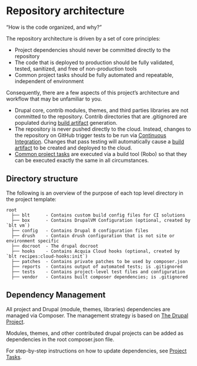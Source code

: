 # Repository architecture

“How is the code organized, and why?”

The repository architecture is driven by a set of core principles:

* Project dependencies should never be committed directly to the repository
* The code that is deployed to production should be fully validated, tested, sanitized, and free of non-production tools
* Common project tasks should be fully automated and repeatable, independent of environment

Consequently, there are a few aspects of this project’s architecture and workflow that may be unfamiliar to you.

* Drupal core, contrib modules, themes, and third parties libraries are not committed to the repository. Contrib directories that are .gitignored are populated during [build artifact](deploy.md) generation.
* The repository is never pushed directly to the cloud. Instead, changes to the repository on GitHub trigger tests to be run via [Continuous Integration](ci.md). Changes that pass testing will automatically cause a [build artifact](deploy.md) to be created and deployed to the cloud.
* [Common project tasks](project-tasks.md) are executed via a build tool (Robo) so that they can be executed exactly the same in all circumstances.

## Directory structure

The following is an overview of the purpose of each top level directory in the project template:

    root
      ├── blt      - Contains custom build config files for CI solutions
      ├── box      - Contains DrupalVM Configuration (optional, created by `blt vm`)
      ├── config   - Contains Drupal 8 configuration files
      ├── drush    - Contain drush configuration that is not site or environment specific
      ├── docroot  - The drupal docroot
      ├── hooks    - Contains Acquia Cloud hooks (optional, created by `blt recipes:cloud-hooks:init`)
      ├── patches  - Contains private patches to be used by composer.json
      ├── reports  - Contains output of automated tests; is .gitignored
      ├── tests    - Contains project-level test files and configuration
      ├── vendor   - Contains built composer dependencies; is .gitignored

## Dependency Management

All project and Drupal (module, themes, libraries) dependencies are managed via Composer. The management strategy is based on [The Drupal Project](https://github.com/drupal-composer/drupal-project).

Modules, themes, and other contributed drupal projects can be added as dependencies in the root composer.json file.

For step-by-step instructions on how to update dependencies, see [Project Tasks](project-tasks.md).
